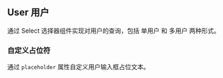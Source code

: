 <div class="demo-header">
<p class="overviewicon">
  <span class="wapi-form-user"/>
</p>

## User 用户

<nova-uxlink widget-name="User"></nova-uxlink>

通过 Select 选择器组件实现对用户的查询，包括 单用户 和 多用户 两种形式。
</div>

### 自定义占位符

通过 `placeholder` 属性自定义用户输入框占位文本。

<nova-demo-view link="user/custom-placeholder.vue"></nova-demo-view>

<br>
